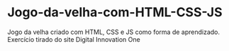 # Jogo-da-velha-com-HTML-CSS-JS
Jogo da velha criado com HTML, CSS e JS como forma de aprendizado. Exercício tirado do site Digital Innovation One
